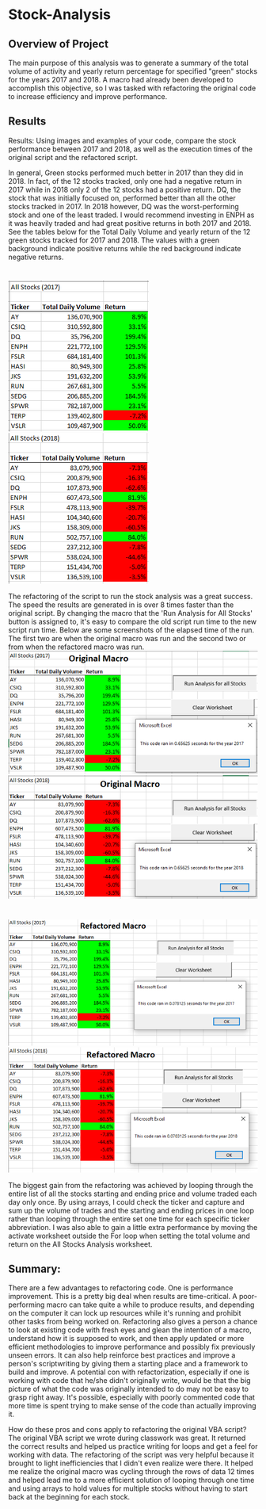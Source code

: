# Stock-Analysis

## Overview of Project
The main purpose of this analysis was to generate a summary of the total volume of activity and yearly return percentage for specified "green" stocks for the years 2017 and 2018.
A macro had already been developed to accomplish this objective, so I was tasked with refactoring the original code to increase efficiency and improve performance.

## Results

Results: Using images and examples of your code, compare the stock performance between 2017 and 2018, as well as the execution times of the original script and the refactored script.

In general, Green stocks performed much better in 2017 than they did in 2018. In fact, of the 12 stocks tracked, only one had a negative return in 2017 while in 2018 only 2 of the 12 stocks had a positive return.
DQ, the stock that was initially focused on, performed better than all the other stocks tracked in 2017. In 2018 however, DQ was the worst-performing stock and one of the least traded. I would recommend investing in ENPH
as it was heavily traded and had great positive returns in both 2017 and 2018. See the tables below for the Total Daily Volume and yearly return of the 12 green stocks tracked for 2017 and 2018. The values with a green background indicate positive returns while the red background indicate negative returns.
#
<img src = "https://github.com/AaronAKTX/stock-analysis/blob/main/Resources/2017.PNG"> <img src = "https://github.com/AaronAKTX/stock-analysis/blob/main/Resources/2018.PNG">

  The refactoring of the script to run the stock analysis was a great success. The speed the results are generated in is over 8 times faster than the original script. By changing the macro that the 'Run Analysis for All Stocks' button
is assigned to, it's easy to compare the old script run time to the new script run time. Below are some screenshots of the elapsed time of the run. The first two are when the original macro was run and the second two or from when the refactored macro was run.
<img src = "https://github.com/AaronAKTX/stock-analysis/blob/main/Resources/2017_Original_Macro.PNG"><img src = "https://github.com/AaronAKTX/stock-analysis/blob/main/Resources/2018_Original_Macro.PNG">
#
#
<img src = "https://github.com/AaronAKTX/stock-analysis/blob/main/Resources/VBA_Challenge_2017.PNG"><img src = "https://github.com/AaronAKTX/stock-analysis/blob/main/Resources/VBA_Challenge_2018.PNG">
  
  The biggest gain from the refactoring was achieved by looping through the entire list of all the stocks starting and ending price and volume traded each day only once. By using arrays, I could check the ticker and capture and sum up the volume of trades and the starting and ending prices in one loop rather than looping through the entire set one time for each specific ticker abbreviation.  I was also able to gain a little extra performance by moving the activate worksheet outside the For loop when setting the total volume and return on the All Stocks Analysis worksheet.

## Summary: 

  There are a few advantages to refactoring code. One is performance improvement. This is a pretty big deal when results are time-critical. A poor-performing macro can take quite a while to produce results, and depending on the computer it can lock up resources while it's running and prohibit other tasks from being worked on.  Refactoring also gives a person a chance to look at existing code with fresh eyes and glean the intention of a macro, understand how it is supposed to work, and then apply updated or more efficient methodologies to improve performance and possibly fix previously unseen errors. It can also help reinforce best practices and improve a person's scriptwriting by giving them a starting place and a framework to build and improve.
  A potential con with refactorization, especially if one is working with code that he/she didn't originally write, would be that the big picture of what the code was originally intended to do may not be easy to grasp right away. It's possible, especially with poorly commented code that more time is spent trying to make sense of the code than actually improving it.

How do these pros and cons apply to refactoring the original VBA script?
  The original VBA script we wrote during classwork was great. It returned the correct results and helped us practice writing for loops and get a feel for working with data. The refactoring of the script was very helpful because it brought to light inefficiencies that I didn't even realize were there. It helped me realize the original macro was cycling through the rows of data 12 times and helped lead me to a more efficient solution of looping through one time and using arrays to hold values for multiple stocks without having to start back at the beginning for each stock.



